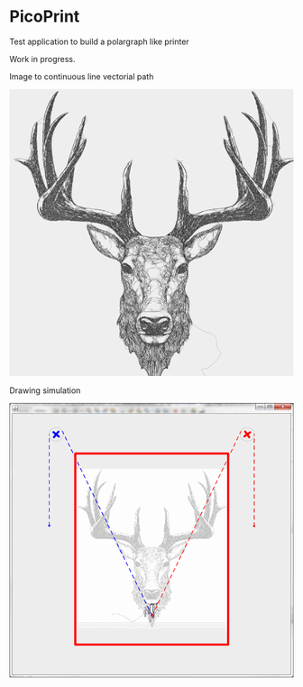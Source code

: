 # PicoPrint

Test application to build a polargraph like printer

Work in progress.

Image to continuous line vectorial path

![Alt text](https://raw.githubusercontent.com/iapafoto/PicoPrint/master/res/PictureToPath.png)

Drawing simulation

![Alt text](https://raw.githubusercontent.com/iapafoto/PicoPrint/master/res/gui.png)

